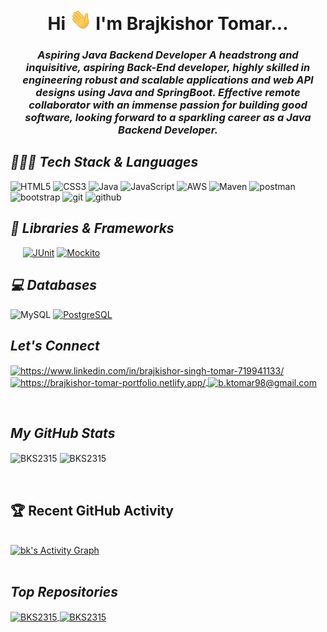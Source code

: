 <!----------------------------------- Heading Section ------------------------------------>
<h1 align="center">
    Hi
    <img src="https://raw.githubusercontent.com/ABSphreak/ABSphreak/master/gifs/Hi.gif" width="35">
    I'm Brajkishor Tomar...
</h1>

<!----------------------------------- About Section ------------------------------------>

<h3 align="center">
   <i> Aspiring Java Backend Developer</i>
    <i> A headstrong and inquisitive, aspiring Back-End developer, highly skilled in engineering robust and scalable applications and web API designs using Java and SpringBoot. Effective remote collaborator with an immense passion for building good software, looking forward to a sparkling career as a Java Backend Developer.</i>
</h3
  

<br>
  
<!----------------------------------- Tech Stack Section ------------------------------------>


### <h2><i>👨🏻‍💻 Tech Stack & Languages</i></h2>
![HTML5](https://img.shields.io/badge/HTML5-E34F26?style=for-the-badge&logo=html5&logoColor=white)
![CSS3](https://img.shields.io/badge/CSS3-1572B6?style=for-the-badge&logo=css3&logoColor=white)
![Java](https://img.shields.io/badge/Java-ED8B00?style=for-the-badge&logo=java&logoColor=white)
![JavaScript](https://img.shields.io/badge/JavaScript-323330?style=for-the-badge&logo=javascript&logoColor=F7DF1E)
 <img src="https://img.shields.io/badge/AWS-%23FF9900.svg?style=for-the-badge&logo=amazon-aws&logoColor=white" alt="AWS" />
    <img src="https://img.shields.io/badge/apache_maven-C71A36?style=for-the-badge&logo=apachemaven&logoColor=white" alt="Maven" />
     <img src="https://img.shields.io/badge/Postman-FF6C37?style=for-the-badge&logo=Postman&logoColor=white" alt="postman" />
<img src="https://img.shields.io/badge/Bootstrap-563D7C?style=for-the-badge&logo=bootstrap&logoColor=white" alt="bootstrap" />
<img src="https://img.shields.io/badge/Git-f44d27?style=for-the-badge&logo=git&logoColor=white" alt="git" />
<img src="https://img.shields.io/badge/GitHub-100000?style=for-the-badge&logo=github&logoColor=white" alt="github" />



### <h2><i>🚀 Libraries & Frameworks</i></h2>
<a href="" target="blank"><img src="https://img.shields.io/static/v1?style=for-the-badge&message=Spring&color=852100&label=" alt=""/></a>
<a href="" target="blank"><img src="https://img.shields.io/static/v1?style=for-the-badge&message=SpringBoot&color=00d09c&label=" alt="" /></a>
<a href="" target="blank"><img src="https://img.shields.io/static/v1?style=for-the-badge&message=Hibernate&color=000030&label=" alt=""/></a>
<a href="" target="blank"><img src="https://img.shields.io/static/v1?style=for-the-badge&message=JDBC&color=400030&label=" alt=""/></a>
<a href="" target="blank"><img src="https://img.shields.io/static/v1?style=for-the-badge&message=Servlets&color=700030&label=" alt=""/></a>
[![JUnit](https://img.shields.io/badge/JUnit-25A162?style=for-the-badge&logo=junit5&logoColor=white)](https://junit.org/)
[![Mockito](https://img.shields.io/badge/Mockito-EBAC54?style=for-the-badge&logo=mockito&logoColor=white)](https://site.mockito.org/)

### <h2><i>💻 Databases</i></h2>
![MySQL](https://img.shields.io/badge/MySQL-00000F?style=for-the-badge&logo=mysql&logoColor=white)
[![PostgreSQL](https://img.shields.io/badge/PostgreSQL-336791?style=for-the-badge&logo=postgresql&logoColor=white)](https://www.postgresql.org/)
 
 
 
<!----------------------------------- Social Media Links Section ------------------------------------>

<h2><i>Let's Connect</i></h2>


<p align="left">
    <a href="https://www.linkedin.com/in/brajkishor-singh-tomar-719941133/">
        <img align="center" src="https://img.shields.io/badge/LinkedIn-0077B5?style=for-the-badge&logo=linkedin&logoColor=white" alt="https://www.linkedin.com/in/brajkishor-singh-tomar-719941133/" />
    </a>
    <a href="https://brajkishor-tomar-portfolio.netlify.app/">
        <img align="center" src="https://img.shields.io/badge/Portfolio-18A303?style=for-the-badge&logo=ionic&logoColor=white" alt="https://brajkishor-tomar-portfolio.netlify.app/" />
    </a>
    <a title="b.ktomar98@gmail.com" href="mailto:b.ktomar98@gmail.com">
        <img align="center" src="https://img.shields.io/badge/Gmail-D14836?style=for-the-badge&logo=gmail&logoColor=white" alt="b.ktomar98@gmail.com" />
    </a>
</p>
<br>

 
 
 

<!----------------------------------- Star Section ------------------------------------>

 <h2><i>My GitHub Stats</i></h2>

<p>
    <img align="center" src="https://github-readme-stats.vercel.app/api?username=BKS2315&show_icons=true&include_all_commits=true&count_private=true&hide=issues,contribs&border_radius=0&locale=en&theme=dark" alt="BKS2315" height="139" />
    <img align="center" src="https://github-readme-stats.vercel.app/api/top-langs/?username=BKS2315&layout=compact&exclude_repo=masai-course/brajkishor_fw17_1073,PracticeDSA=Shell&border_radius=0&theme=dark" alt="BKS2315" height="139"/>
</p>
<br>
  
 <!--------------------------------------------------------------------------------> 
  
 ## :trophy: Recent GitHub Activity
  <br/>
   <a href="https://github.com/BKS2315"><img alt="bk's Activity Graph" src="https://activity-graph.herokuapp.com/graph?username=BKS2315&custom_title=BKS2315's%20Contribution%20Graph&theme=react-dark" /></a>
  <br/>


<br/>



<!----------------------------------- Top Repository Section ------------------------------------>

<h2><i>Top Repositories</i></h2>


<p>

<a href="https://github.com/vinaykumar2n/succinct-wrench-1095">
        <img align="center" src="https://github-readme-stats.vercel.app/api/pin/?username=vinaykumar2n&repo=succinct-wrench-1095&locale=en&border_radius=0&theme=dark" alt="BKS2315" />
    </a>


   
   <a href="https://github.com/KaustubhBadve/Beutybebo-Cloned">
        <img align="center" src="https://github-readme-stats.vercel.app/api/pin/?username=KaustubhBadve&repo=Beutybebo-Cloned&locale=en&border_radius=0&theme=dark" alt="BKS2315" />
    </a>
   
</p>







<!--
**BKS2315/BKS2315** is a ✨ _special_ ✨ repository because its `README.md` (this file) appears on your GitHub profile.

Here are some ideas to get you started:

- 🔭 I’m currently working on ...
- 🌱 I’m currently learning ...
- 👯 I’m looking to collaborate on ...
- 🤔 I’m looking for help with ...
- 💬 Ask me about ...
- 📫 How to reach me: ...
- 😄 Pronouns: ...
- ⚡ Fun fact: ...
-->
